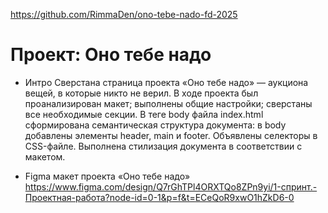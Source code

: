 https://github.com/RimmaDen/ono-tebe-nado-fd-2025
# Проект: Оно тебе надо

* Интро
Сверстана страница проекта «Оно тебе надо» — аукциона вещей, в которые никто не верил.
В ходе проекта был проанализирован макет; выполнены общие настройки; сверстаны все необходимые секции.
В теге body файла index.html сформирована семантическая структура документа:
в body добавлены элементы header, main и footer. Объявлены селекторы в CSS-файле. Выполнена стилизация документа в соответствии с макетом.

* Figma
макет проекта «Оно тебе надо»
https://www.figma.com/design/Q7rGhTPl4ORXTQo8ZPn9yi/1-спринт.-Проектная-работа?node-id=0-1&p=f&t=ECeQoR9xwO1hZkD6-0

